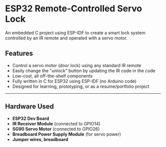 # ESP32 Remote-Controlled Servo Lock

An embedded C project using ESP-IDF to create a smart lock system controlled by an IR remote and operated with a servo motor.

##  Features

- Control a servo motor (door lock) using any standard IR remote
- Easily change the "unlock" button by updating the IR code in the code
- Low-cost, all off-the-shelf components
- Fully written in C for ESP32 using ESP-IDF (no Arduino code)
- Designed for learning, prototyping, or as a resume/portfolio project

---

##  Hardware Used

- **ESP32 Dev Board**
- **IR Receiver Module** (connected to GPIO14)
- **SG90 Servo Motor** (connected to GPIO26)
- **Breadboard Power Supply Module** (for servo power)
- **Jumper wires, breadboard**




